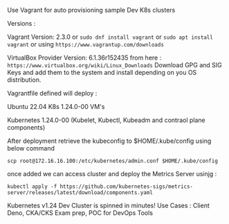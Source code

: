 Use Vagrant for auto provisioning sample Dev K8s clusters 

Versions :

Vagrant Version: 2.3.0 or `sudo dnf install vagrant` or `sudo apt install vagrant` or using `https://www.vagrantup.com/downloads`

VirtualBox Provider Version: 6.1.36r152435 from here : `https://www.virtualbox.org/wiki/Linux_Downloads`
Download GPG and SIG Keys and add them to the system and install depending on you OS distribution.

Vagrantfile defined will deploy : 

Ubuntu 22.04 K8s 1.24.0-00 VM's

Kubernetes 1.24.0-00 (Kubelet, Kubectl, Kubeadm and contraol plane components)

After deployment retrieve the kubeconfig to $HOME/.kube/config using below command 

`scp root@172.16.16.100:/etc/kubernetes/admin.conf $HOME/.kube/config`

once added we can access cluster and deploy the Metrics Server usinjg :

`kubectl apply -f https://github.com/kubernetes-sigs/metrics-server/releases/latest/download/components.yaml`

Kubernetes v1.24 Dev Cluster is spinned in minutes!
Use Cases : Client Deno, CKA/CKS Exam prep, POC for DevOps Tools  
